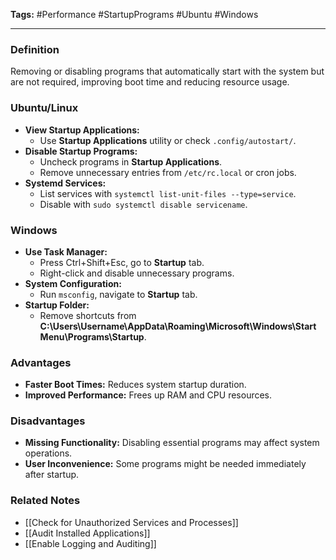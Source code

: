 **Tags:** #Performance #StartupPrograms #Ubuntu #Windows

---

### **Definition**

Removing or disabling programs that automatically start with the system but are not required, improving boot time and reducing resource usage.

### **Ubuntu/Linux**

- **View Startup Applications:**
    - Use **Startup Applications** utility or check `.config/autostart/`.
- **Disable Startup Programs:**
    - Uncheck programs in **Startup Applications**.
    - Remove unnecessary entries from `/etc/rc.local` or cron jobs.
- **Systemd Services:**
    - List services with `systemctl list-unit-files --type=service`.
    - Disable with `sudo systemctl disable servicename`.

### **Windows**

- **Use Task Manager:**
    - Press Ctrl+Shift+Esc, go to **Startup** tab.
    - Right-click and disable unnecessary programs.
- **System Configuration:**
    - Run `msconfig`, navigate to **Startup** tab.
- **Startup Folder:**
    - Remove shortcuts from **C:\Users\Username\AppData\Roaming\Microsoft\Windows\Start Menu\Programs\Startup**.

### **Advantages**

- **Faster Boot Times:** Reduces system startup duration.
- **Improved Performance:** Frees up RAM and CPU resources.

### **Disadvantages**

- **Missing Functionality:** Disabling essential programs may affect system operations.
- **User Inconvenience:** Some programs might be needed immediately after startup.

### **Related Notes**

- [[Check for Unauthorized Services and Processes]]
- [[Audit Installed Applications]]
- [[Enable Logging and Auditing]]